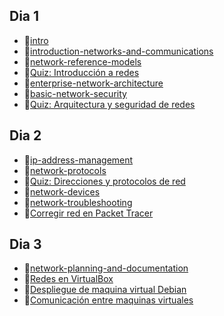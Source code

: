 ## Dia 1

- 📗[intro](./intro.es.md)
- 📗[introduction-networks-and-communications](./introduction-networks-and-communications.es.md)
- 📗[network-reference-models](./network-reference-models.es.md)
- 📝[Quiz: Introducción a redes](./quizzes/best-practices.es.json)
- 📗[enterprise-network-architecture](./enterprise-network-architecture.es.md)
- 📗[basic-network-security](./basic-network-security.es.md)
- 📝[Quiz: Arquitectura y seguridad de redes](./quizzes/best-practices.es.json)

## Dia 2

- 📗[ip-address-management](./ip-address-management.es.md)
- 📗[network-protocols](./network-protocols.es.md)
- 📝[Quiz: Direcciones y protocolos de red](./quizzes/best-practices.es.json)
- 📗[network-devices](./network-devices.es.md)
- 📗[network-troubleshooting](./network-troubleshooting.es.md)
- 🧪[Corregir red en Packet Tracer](???)

## Dia 3

- 📗[network-planning-and-documentation](./network-planning-and-documentation.es.md)
- 📗[Redes en VirtualBox](./networking-virtualbox.es.md)
- 🧪[Despliegue de maquina virtual Debian](???)
- 🧪[Comunicación entre maquinas virtuales](???)

